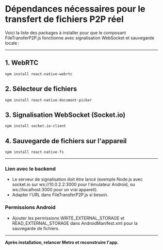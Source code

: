 # Dépendances nécessaires pour le transfert de fichiers P2P réel

Voici la liste des packages à installer pour que le composant FileTransferP2P.js fonctionne avec signalisation WebSocket et sauvegarde locale :

---

## 1. WebRTC
```
npm install react-native-webrtc
```

## 2. Sélecteur de fichiers
```
npm install react-native-document-picker
```

## 3. Signalisation WebSocket (Socket.io)
```
npm install socket.io-client
```

## 4. Sauvegarde de fichiers sur l'appareil
```
npm install react-native-fs
```

---

### Lien avec le backend
- Le serveur de signalisation doit être lancé (exemple Node.js avec socket.io sur ws://10.0.2.2:3000 pour l'émulateur Android, ou ws://localhost:3000 pour un vrai appareil).
- Adapter l'URL dans FileTransferP2P.js si besoin.

### Permissions Android
- Ajouter les permissions WRITE_EXTERNAL_STORAGE et READ_EXTERNAL_STORAGE dans AndroidManifest.xml pour la sauvegarde de fichiers.

---

**Après installation, relancer Metro et reconstruire l'app.**
